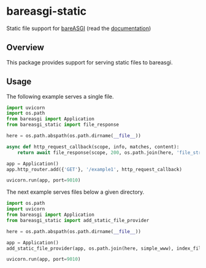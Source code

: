 # bareasgi-static

Static file support for [bareASGI](http://github.com/rob-blackbourn/bareasgi) (read the [documentation](https://rob-blackbourn.github.io/bareASGI-static/))

## Overview

This package provides support for serving static files to bareasgi.

## Usage

The following example serves a single file.

```python
import uvicorn
import os.path
from bareasgi import Application
from bareasgi_static import file_response

here = os.path.abspath(os.path.dirname(__file__))

async def http_request_callback(scope, info, matches, content):
    return await file_response(scope, 200, os.path.join(here, 'file_stream.html'))

app = Application()
app.http_router.add({'GET'}, '/example1', http_request_callback)

uvicorn.run(app, port=9010)

```

The next example serves files below a given directory.

```python
import os.path
import uvicorn
from bareasgi import Application
from bareasgi_static import add_static_file_provider

here = os.path.abspath(os.path.dirname(__file__))

app = Application()
add_static_file_provider(app, os.path.join(here, simple_www), index_filename='index.html')

uvicorn.run(app, port=9010)
```